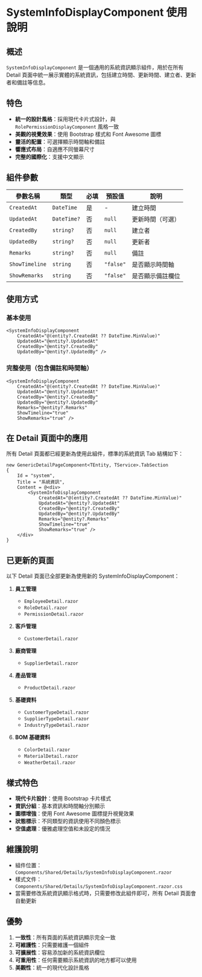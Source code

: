 # SystemInfoDisplayComponent 使用說明

## 概述

`SystemInfoDisplayComponent` 是一個通用的系統資訊顯示組件，用於在所有 Detail 頁面中統一展示實體的系統資訊，包括建立時間、更新時間、建立者、更新者和備註等信息。

## 特色

- **統一的設計風格**：採用現代卡片式設計，與 `RolePermissionDisplayComponent` 風格一致
- **美觀的視覺效果**：使用 Bootstrap 樣式和 Font Awesome 圖標
- **靈活的配置**：可選擇顯示時間軸和備註
- **響應式布局**：自適應不同螢幕尺寸
- **完整的國際化**：支援中文顯示

## 組件參數

| 參數名稱 | 類型 | 必填 | 預設值 | 說明 |
|---------|------|------|--------|------|
| `CreatedAt` | `DateTime` | 是 | - | 建立時間 |
| `UpdatedAt` | `DateTime?` | 否 | `null` | 更新時間（可選） |
| `CreatedBy` | `string?` | 否 | `null` | 建立者 |
| `UpdatedBy` | `string?` | 否 | `null` | 更新者 |
| `Remarks` | `string?` | 否 | `null` | 備註 |
| `ShowTimeline` | `string` | 否 | `"false"` | 是否顯示時間軸 |
| `ShowRemarks` | `string` | 否 | `"false"` | 是否顯示備註欄位 |

## 使用方式

### 基本使用

```razor
<SystemInfoDisplayComponent 
    CreatedAt="@(entity?.CreatedAt ?? DateTime.MinValue)"
    UpdatedAt="@entity?.UpdatedAt"
    CreatedBy="@entity?.CreatedBy"
    UpdatedBy="@entity?.UpdatedBy" />
```

### 完整使用（包含備註和時間軸）

```razor
<SystemInfoDisplayComponent 
    CreatedAt="@(entity?.CreatedAt ?? DateTime.MinValue)"
    UpdatedAt="@entity?.UpdatedAt"
    CreatedBy="@entity?.CreatedBy"
    UpdatedBy="@entity?.UpdatedBy"
    Remarks="@entity?.Remarks"
    ShowTimeline="true"
    ShowRemarks="true" />
```

## 在 Detail 頁面中的應用

所有 Detail 頁面都已經更新為使用此組件，標準的系統資訊 Tab 結構如下：

```razor
new GenericDetailPageComponent<TEntity, TService>.TabSection
{
    Id = "system",
    Title = "系統資訊",
    Content = @<div>
        <SystemInfoDisplayComponent 
            CreatedAt="@(entity?.CreatedAt ?? DateTime.MinValue)"
            UpdatedAt="@entity?.UpdatedAt"
            CreatedBy="@entity?.CreatedBy"
            UpdatedBy="@entity?.UpdatedBy"
            Remarks="@entity?.Remarks"
            ShowTimeline="true"
            ShowRemarks="true" />
    </div>
}
```

## 已更新的頁面

以下 Detail 頁面已全部更新為使用新的 SystemInfoDisplayComponent：

1. **員工管理**
   - `EmployeeDetail.razor`
   - `RoleDetail.razor`
   - `PermissionDetail.razor`

2. **客戶管理**
   - `CustomerDetail.razor`

3. **廠商管理**
   - `SupplierDetail.razor`

4. **產品管理**
   - `ProductDetail.razor`

5. **基礎資料**
   - `CustomerTypeDetail.razor`
   - `SupplierTypeDetail.razor`
   - `IndustryTypeDetail.razor`

6. **BOM 基礎資料**
   - `ColorDetail.razor`
   - `MaterialDetail.razor`
   - `WeatherDetail.razor`

## 樣式特色

- **現代卡片設計**：使用 Bootstrap 卡片樣式
- **資訊分組**：基本資訊和時間軸分別顯示
- **圖標增強**：使用 Font Awesome 圖標提升視覺效果
- **狀態標示**：不同類型的資訊使用不同顏色標示
- **空值處理**：優雅處理空值和未設定的情況

## 維護說明

- 組件位置：`Components/Shared/Details/SystemInfoDisplayComponent.razor`
- 樣式文件：`Components/Shared/Details/SystemInfoDisplayComponent.razor.css`
- 當需要修改系統資訊顯示格式時，只需要修改此組件即可，所有 Detail 頁面會自動更新

## 優勢

1. **一致性**：所有頁面的系統資訊顯示完全一致
2. **可維護性**：只需要維護一個組件
3. **可擴展性**：容易添加新的系統資訊欄位
4. **可重用性**：任何需要顯示系統資訊的地方都可以使用
5. **美觀性**：統一的現代化設計風格
